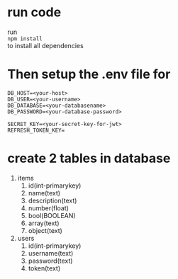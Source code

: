 # run code
run\
`npm install`\
to install all dependencies
# Then setup the .env file for
`DB_HOST=<your-host>`\
`DB_USER=<your-username>`\
`DB_DATABASE=<your-databasename>`\
`DB_PASSWORD=<your-database-password>`

`SECRET_KEY=<your-secret-key-for-jwt>`\
`REFRESH_TOKEN_KEY=`

# create 2 tables in database
1. items
   1. id(int-primarykey)
   2. name(text)
   3. description(text)
   4. number(float)
   5. bool(BOOLEAN)
   6. array(text)
   7. object(text)
2. users
   1. id(int-primarykey)
   2. username(text)
   3. password(text)
   4. token(text)
